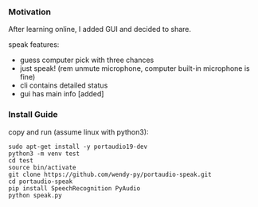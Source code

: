 ### Motivation
After learning online, I added GUI and decided to share.

speak features:
* guess computer pick with three chances
* just speak! (rem unmute microphone, computer built-in microphone is fine)
* cli contains detailed status
* gui has main info [added] 

### Install Guide
copy and run (assume linux with python3):
```
sudo apt-get install -y portaudio19-dev 
python3 -m venv test
cd test
source bin/activate
git clone https://github.com/wendy-py/portaudio-speak.git
cd portaudio-speak
pip install SpeechRecognition PyAudio
python speak.py
```
